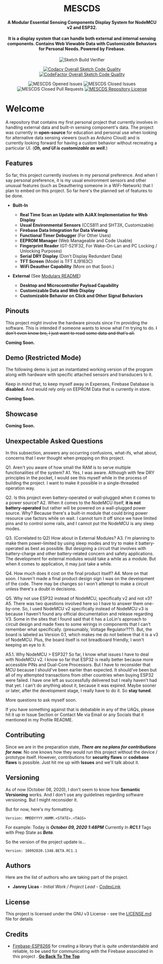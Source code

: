<h1 align="center">MESCDS</h1>
<h4 align="center">A Modular Essential Sensing Components Display System for NodeMCU v2 and ESP32.</h4>
<h4 align="center">It is a display system that can handle both external and internal sensing components. Contains Web Viewable Data with Customizable Behaviors for Personal Needs. Powered by Firebase.</h4>

<div align="center">

![Sketch Build Verifier](https://github.com/CodexLink/MESCDS/workflows/Sketch%20Build%20Verifier/badge.svg)

[![Codacy Overall Sketch Code Quality](https://img.shields.io/codacy/grade/d8efe2b67dac445d918e277601e801b8?label=Codacy%20Overall%20Sketch%20Code%20Quality&logo=codacy)](https://app.codacy.com/manual/CodexLink/MESCDS/)
[![CodeFactor Overall Sketch Code Quality](https://img.shields.io/codefactor/grade/github/CodexLink/MESCDS?label=CodeFactor%20Overall%20Sketch%20Code%20Quality&logo=codefactor)](https://www.codefactor.io/repository/github/codexlink/gem-essac/)

![MESCDS Opened Issues](https://img.shields.io/github/issues-raw/CodexLink/MESCDS?color=Orange&label=Opened%20Issues)
![MESCDS Closed Issues](https://img.shields.io/github/issues-closed-raw/CodexLink/MESCDS?label=Closed%20Issues)
![MESCDS Closed Pull Requests](https://img.shields.io/github/issues-pr-closed-raw/CodexLink/MESCDS?label=Finished%20Pull%20Requests)
[![MESCDS Repository License](https://img.shields.io/github/license/CodexLink/MESCDS?color=purple&label=Repository%20License&logo=libreoffice)](https://github.com/CodexLink/MESCDS/blob/master/LICENSE)

</div>

# Welcome

A repository that contains my first personal project that currently involves in handling external data and built-in sensing component's data. The project was currently in **open-source** for education and personal use when looking for alternative data sensing viewers (such as Arduino Cloud) and is currently looking forward for having a custom behavior without recreating a particular UI. (***Oh, and UI is customizable as well.***)

## Features

So far, this project currently involves in my personal preference. And when I say personal preference, it is my usual environment sensors and other unusual features (such as Deauthering someone in a WiFi-Network) that I plan to embed on this project. So far here's the planned set of features to be done.

- **Built-In**
  - **Real Time Scan an Update with AJAX Implementation for Web Display**
  - **Usual Environmental Sensors** (CCS811 and SHT3X, Customizable)
  - **Firebase Data Integration for Data Viewing**
  - **Functional Timer Debugger** (For Other Uses)
  - **EEPROM Manager** (Web Manageable and Code Usable)
  - **Fingerprint Reader** (GT-521F32, For Wake-On-Lan and PC Locking / Unlocking Purposes)
  - **Serial DRY Display** (Don't Display Redundant Data)
  - **TFT Screen** (Model is TFT ILI9163C)
  - **WiFi Deauther Capability** (More on that Soon.)

- **External** (See [Modulars README](https://github.com/))
  - **Desktop and Microcontroller Payload Capability**
  - **Customizable Data and Web Display**
  - **Customizable Behavior on Click and Other Signal Behaviors**

## Pinouts

This project might involve the hardware pinouts since I'm providing the software. This is intended if someone wants to know what I'm trying to do. ~~I don't even know bro, I just want to read some data and that's all.~~

**Coming Soon.**

## Demo (Restricted Mode)

The following demo is just an instantiated working version of the program along with hardware with specific attached sensors and transducers to it.

Keep in mind that, to keep myself away in Expenses, Firebase Database is **disabled.** And would rely only on EEPROM Data that is currently in store.

**Coming Soon.**

## Showcase

**Coming Soon.**

## Unexpectable Asked Questions

In this subsection, answers any occurring confusions, what-ifs, what about, concerns that I ever thought when prepping on this project.

Q1. Aren't you aware of how small the RAM is to serve multiple functionalities of the system?
A1. Yes, I was aware. Although with few DRY principles in the pocket, I would see this myself while in the process of building the project. I want to make it possible in a single-threaded operation way.

Q2. Is this project even battery-operated or wall-plugged when it comes to a power source?
A2. When it comes to the NodeMCU itself, **it is not battery-operated** but rather will be powered on a wall-plugged power source. Why? Because there's a built-in module that could bring power resource use factors while on wait. I cannot turn it off since we have limited pins and to control some rails, and I cannot put the NodeMCU is any sleep modes.

Q3. (Correlated to Q2) How about in External Modules?
A3. I'm planning to make them power-limited by using sleep modes and try to make it battery-operated as best as possible. But designing a circuit that involves with battery-charge and other battery-related concern and safety applications. The development for external modules would take a while as a module. But when it comes to application, it may just take a while.

Q4. How much does it cost on the final product itself?
A4. More on that soon. I haven't made a final product design sign I was on the development of the code. There may be changes so I won't attempt to make a circuit unless there's a doubt in decisions.

Q5. Why not use ESP32 instead of NodeMCU, specifically v2 and not v3?
A5. There was two questions involved here so I have to answer them one-by-one. So, I used NodeMCU v2 specifically instead of NodeMCU v3 is because I haven't found any official documentation and release regarding V3. Some in the sites that I found said that it has a LoLin's approach to circuit design and made fixes to some wirings in components that I can't remember what specifically. (presumably, Voltage Regulator???). But, the board is labeled as Version 0.1, which makes me do not believe that it is a v3 of NodeMCU. Plus, the board itself is not breadboard friendly, I won't keeping an eye to it.

A5.1. Why NodeMCU > ESP32? So far, I know what issues I have to deal with NodeMCU v2. I know so far that ESP32 is really better because more accessible PINs and Dual-Core Processors. But I have to reconsider that MCU because I should've been earlier than expected. It should've been but all of my attempted transactions from other countries when buying ESP32 were failed. I have one left as successfully delivered but I really haven't had that yet. I can't do anything about it, because it was expired. Maybe sooner or later, after the development stage, I really have to do it. So **stay tuned**.

More questions to ask myself soon.

If you have something against that is debatable in any of the UAQs, please hit it up in Issue Section or Contact Me via Email or any Socials that it mentioned in my Profile README.

## Contributing

Since we are in the preparation state, ***There are no plans for contributions for now.*** No one knows how they would run this project without the device / prototype itself. However, contributions for **security flaws** or **codebase flaws** is possible. Just hit me up with **Issues** and we'll talk about it.

## Versioning

As of now (October 08, 2020), I don't seem to know how **Semantic Versioning** works. And I don't use any guidelines regarding software versioning. But I might reconsider it.

But for now, here's my formatting.

```text
Version: MMDDYYYY.HHMM.<STATE>.<TAGS>
```

For example:
Today is ***October 09, 2020 1:48PM*** Currently In ***RC1.1*** Tags with Prep State as ***Beta***.

So the version of the project update is...

```text
Version: 10092020.1348.BETA.RC1.1
```

## Authors

Here are the list of authors who are taking part of the project.

- **Janrey Licas** - *Initial Work / Project Lead* - [CodexLink](https://github.com/CodexLink)

## License

This project is licensed under the GNU v3 License - see the [LICENSE.md](https://github.com/CodexLink/IoTMesC/blob/master/README.md) file for details


## Credits

- [Firebase-ESP8266](https://github.com/mobizt/Firebase-ESP8266) for creating a library that is quite understandable and reliable, to be used for communicating with the Firebase associated in this project
.
**[Go Back To The Top](#Welcome)**
